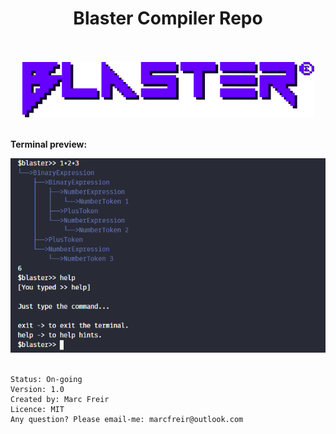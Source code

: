 # <div align="center">Blaster Compiler Repo</div><br />

<div align="center"><img src="./_img/blasterLogo.svg" alt="Blaster" /></div>
<br />


__Terminal preview:__

<div align="center"><img src="./_img/terminalPreview.png" alt="Terminal Preview" /></div>
<br />


    Status: On-going
    Version: 1.0
    Created by: Marc Freir
    Licence: MIT
    Any question? Please email-me: marcfreir@outlook.com